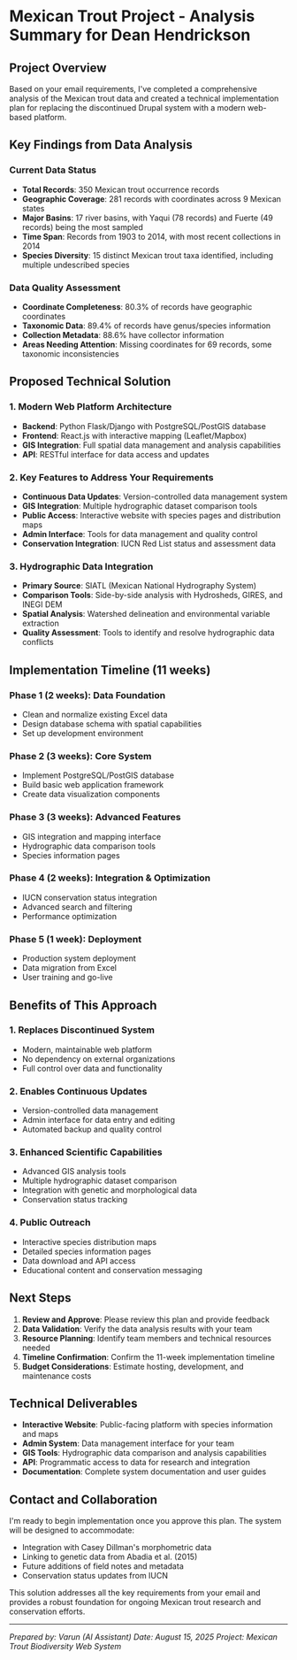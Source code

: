 # Mexican Trout Project - Analysis Summary for Dean Hendrickson

## Project Overview
Based on your email requirements, I've completed a comprehensive analysis of the Mexican trout data and created a technical implementation plan for replacing the discontinued Drupal system with a modern web-based platform.

## Key Findings from Data Analysis

### Current Data Status
- **Total Records**: 350 Mexican trout occurrence records
- **Geographic Coverage**: 281 records with coordinates across 9 Mexican states
- **Major Basins**: 17 river basins, with Yaqui (78 records) and Fuerte (49 records) being the most sampled
- **Time Span**: Records from 1903 to 2014, with most recent collections in 2014
- **Species Diversity**: 15 distinct Mexican trout taxa identified, including multiple undescribed species

### Data Quality Assessment
- **Coordinate Completeness**: 80.3% of records have geographic coordinates
- **Taxonomic Data**: 89.4% of records have genus/species information
- **Collection Metadata**: 88.6% have collector information
- **Areas Needing Attention**: Missing coordinates for 69 records, some taxonomic inconsistencies

## Proposed Technical Solution

### 1. Modern Web Platform Architecture
- **Backend**: Python Flask/Django with PostgreSQL/PostGIS database
- **Frontend**: React.js with interactive mapping (Leaflet/Mapbox)
- **GIS Integration**: Full spatial data management and analysis capabilities
- **API**: RESTful interface for data access and updates

### 2. Key Features to Address Your Requirements
- **Continuous Data Updates**: Version-controlled data management system
- **GIS Integration**: Multiple hydrographic dataset comparison tools
- **Public Access**: Interactive website with species pages and distribution maps
- **Admin Interface**: Tools for data management and quality control
- **Conservation Integration**: IUCN Red List status and assessment data

### 3. Hydrographic Data Integration
- **Primary Source**: SIATL (Mexican National Hydrography System)
- **Comparison Tools**: Side-by-side analysis with Hydrosheds, GIRES, and INEGI DEM
- **Spatial Analysis**: Watershed delineation and environmental variable extraction
- **Quality Assessment**: Tools to identify and resolve hydrographic data conflicts

## Implementation Timeline (11 weeks)

### Phase 1 (2 weeks): Data Foundation
- Clean and normalize existing Excel data
- Design database schema with spatial capabilities
- Set up development environment

### Phase 2 (3 weeks): Core System
- Implement PostgreSQL/PostGIS database
- Build basic web application framework
- Create data visualization components

### Phase 3 (3 weeks): Advanced Features
- GIS integration and mapping interface
- Hydrographic data comparison tools
- Species information pages

### Phase 4 (2 weeks): Integration & Optimization
- IUCN conservation status integration
- Advanced search and filtering
- Performance optimization

### Phase 5 (1 week): Deployment
- Production system deployment
- Data migration from Excel
- User training and go-live

## Benefits of This Approach

### 1. Replaces Discontinued System
- Modern, maintainable web platform
- No dependency on external organizations
- Full control over data and functionality

### 2. Enables Continuous Updates
- Version-controlled data management
- Admin interface for data entry and editing
- Automated backup and quality control

### 3. Enhanced Scientific Capabilities
- Advanced GIS analysis tools
- Multiple hydrographic dataset comparison
- Integration with genetic and morphological data
- Conservation status tracking

### 4. Public Outreach
- Interactive species distribution maps
- Detailed species information pages
- Data download and API access
- Educational content and conservation messaging

## Next Steps

1. **Review and Approve**: Please review this plan and provide feedback
2. **Data Validation**: Verify the data analysis results with your team
3. **Resource Planning**: Identify team members and technical resources needed
4. **Timeline Confirmation**: Confirm the 11-week implementation timeline
5. **Budget Considerations**: Estimate hosting, development, and maintenance costs

## Technical Deliverables

- **Interactive Website**: Public-facing platform with species information and maps
- **Admin System**: Data management interface for your team
- **GIS Tools**: Hydrographic data comparison and analysis capabilities
- **API**: Programmatic access to data for research and integration
- **Documentation**: Complete system documentation and user guides

## Contact and Collaboration

I'm ready to begin implementation once you approve this plan. The system will be designed to accommodate:
- Integration with Casey Dillman's morphometric data
- Linking to genetic data from Abadia et al. (2015)
- Future additions of field notes and metadata
- Conservation status updates from IUCN

This solution addresses all the key requirements from your email and provides a robust foundation for ongoing Mexican trout research and conservation efforts.

---
*Prepared by: Varun (AI Assistant)*
*Date: August 15, 2025*
*Project: Mexican Trout Biodiversity Web System*
